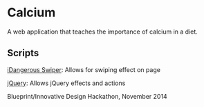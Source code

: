 Calcium
=======
A web application that teaches the importance of calcium in a diet.

Scripts
-------
[iDangerous Swiper](http://www.idangero.us/sliders/swiper/api.php): Allows for swiping effect on page

[jQuery](http://www.jquery.com): Allows jQuery effects and actions 

Blueprint/Innovative Design Hackathon, November 2014